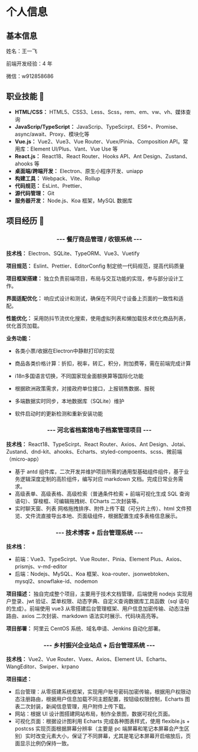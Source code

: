 # 个人信息

## 基本信息

姓名：王一飞

前端开发经验：4 年

微信：w912858686

## 职业技能 :eyes:

- **HTML/CSS：** HTML5、CSS3、Less、Scss，rem、em、vw、vh、媒体查询
- **JavaScrip/TypeScript：** JavaScrip、TypeScirpt、ES6+、Promise、async/await、Proxy、模块化等
- **Vue.js：** Vue2、Vue3、Vue Router、Vuex/Pinia、Composition API。常用库：Element UI/Plus、Vant、Vue Use 等
- **React.js：** React18、React Router、Hooks API、Ant Design、Zustand、ahooks 等
- **桌面端/跨端开发：** Electron、原生小程序开发、uniapp
- **构建工具：** Webpack、Vite、Rollup
- **代码规范：** EsLint、Prettier、
- **源代码管理：** Git
- **服务器开发：** Node.js、Koa 框架，MySQL 数据库

## 项目经历 :rocket:

### <center>--- 餐厅商品管理 / 收银系统 ---</center>

**技术栈：**  Electron、SQLite、TypeORM、Vue3、Vuetify

**项目规范：** Eslint、Prettier、EditorConfig 制定统一代码规范，提高代码质量

**项目框架搭建：** 独立负责前端项目，布局与交互功能的实现，参与部分设计工作。

**界面适配优化：** 响应式设计和测试，确保在不同尺寸设备上页面的一致性和适配。

**性能优化：** 采用防抖节流优化搜索，使用虚拟列表和懒加载技术优化商品列表，优化首页加载。

**业务功能：**

- 各类小票/收据在Electron中静默打印的实现

- 商品各类价格计算：折扣，税率，转汇，积分，附加费等，需在前端完成计算

- i18n多国语言切换，不同国家现金面额换算等国际化功能

- 根据欧洲政策需求，对接政府单位接口，上报销售数据、报税

- 多端数据实时同步，本地数据库（SQLite）维护

- 软件启动时的更新检测和重新安装功能



### <center>--- 河北省档案馆电子档案管理项目 ---</center>

**技术栈：** React18、TypeScirpt、React Router、Axios、Ant Design、Jotai、Zustand、dnd-kit、ahooks、Echarts、styled-compoents、scss、微前端（micro-app）

- 基于 antd 组件库，二次开发并维护项目所需的通用型基础组件组件，基于业务逻辑深度定制的高阶组件，编写对应 markdown 文档。完成日常业务需求。
- 高级表单、高级表格、高级检索（普通条件检索 + 前端可视化生成 SQL 查询语句）、穿梭框、可编辑拖拽树、ECharts 二次封装等。
- 实时聊天窗、列表 网格拖拽排序、附件上传下载（可分片上传）、html 文件预览、文件流直接导出本地、页面级组件，根据配置生成多表格信息展示。



### <center>--- 技术博客 + 后台管理系统 ---</center>

**技术栈：**

- 前端：Vue3、TypeScirpt、Vue Router、Pinia、Element Plus、Axios、prismjs、v-md-editor
- 后端：Nodejs、MySQL、Koa 框架、koa-router、jsonwebtoken、mysql2、snowflake-id、nodemon

**项目描述：** 独自完成整个项目，主要用于技术文档管理，后端使用 nodejs 实现用户登录、jwt 验证、菜单权限、动态字典、自定义查询数据库工具函数（sql 语句的生成）。前端使用 vue3 从零搭建后台管理框架、用户信息加密传输、动态注册路由、axios 二次封装、markdown 语法实时展示、代码块高亮等。

**项目部署：** 阿里云 CentOS 系统、域名申请、Jenkins 自动化部署。



### <center>--- 乡村振兴企业站点 + 后台管理系统 ---</center>

**技术栈：** Vue2、Vue Router、Vuex、Axios、Element UI、Echarts、WangEditor、Swiper、krpano

**项目描述：**

- 后台管理：从零搭建系统框架，实现用户账号密码加密传输，根据用户权限动态注册路由，根据用户信息加载不同主题配置，按钮级权限控制，Echarts 图表二次封装，新闻信息管理，用户附件上传下载。
- 网站：根据 UI 设计图搭建网站布局，制作全景图，数据可视化页面。
- 可视化页面：根据设计图利用 Echarts 完成各种图表样式，使用 flexible.js + postcss 实现页面根据屏幕分辨率（主要是 pc 端屏幕和笔记本屏幕会产生区别）实时改变元素大小，保证了不同屏幕，尤其是笔记本屏幕开启缩放后，页面显示比例仍保持一致。

